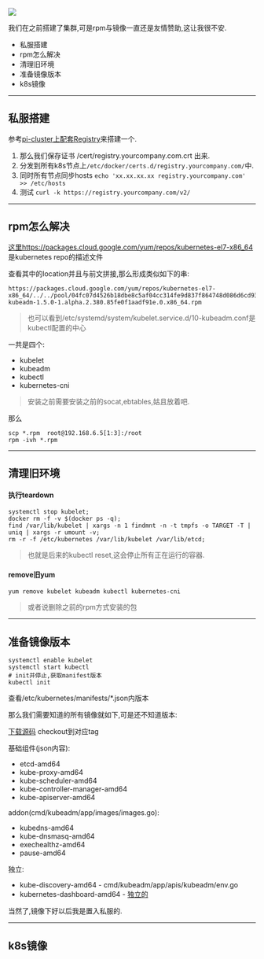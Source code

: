 ![](https://o4dyfn0ef.qnssl.com/image/2016-11-15-kube7-logo.png?imageView2/2/h/200) 

我们在之前搭建了集群,可是rpm与镜像一直还是友情赞助,这让我很不安. 

- 私服搭建
- rpm怎么解决
- 清理旧环境 
- 准备镜像版本 
- k8s镜像 
- - - - -- 

## 私服搭建 

参考[pi-cluster上配套Registry](http://www.slahser.com/2016/09/29/pi-cluster上配套Registry/)来搭建一个. 

1. 那么我们保存证书 /cert/registry.yourcompany.com.crt 出来. 
2. 分发到所有k8s节点上`/etc/docker/certs.d/registry.yourcompany.com/`中. 
3. 同时所有节点同步hosts `echo 'xx.xx.xx.xx registry.yourcompany.com' >> /etc/hosts`
4. 测试 `curl -k https://registry.yourcompany.com/v2/`

- - - - -- 

## rpm怎么解决 

[这里https://packages.cloud.google.com/yum/repos/kubernetes-el7-x86_64](https://packages.cloud.google.com/yum/repos/kubernetes-el7-x86_64/repodata/primary.xml)是kubernetes repo的描述文件

查看其中的location并且与前文拼接,那么形成类似如下的串: 

```shell
https://packages.cloud.google.com/yum/repos/kubernetes-el7-x86_64/../../pool/04fc07d4526b18dbe8c5af04cc314fe9d837f864748d086d6cd9382fe1028638-kubeadm-1.5.0-1.alpha.2.380.85fe0f1aadf91e.0.x86_64.rpm
``` 

> 也可以看到/etc/systemd/system/kubelet.service.d/10-kubeadm.conf是kubectl配置的中心

一共是四个: 

- kubelet
- kubeadm
- kubectl
- kubernetes-cni

> 安装之前需要安装之前的socat,ebtables,姑且放着吧. 

那么

```shell
scp *.rpm  root@192.168.6.5[1:3]:/root
rpm -ivh *.rpm
```

- - - - -- 

## 清理旧环境 

#### 执行teardown 

```shell
systemctl stop kubelet;
docker rm -f -v $(docker ps -q);
find /var/lib/kubelet | xargs -n 1 findmnt -n -t tmpfs -o TARGET -T | uniq | xargs -r umount -v;
rm -r -f /etc/kubernetes /var/lib/kubelet /var/lib/etcd;
```

> 也就是后来的kubectl reset,这会停止所有正在运行的容器. 

#### remove旧yum  

```
yum remove kubelet kubeadm kubectl kubernetes-cni
```

> 或者说删除之前的rpm方式安装的包 

- - - - -- 

## 准备镜像版本  

```
systemctl enable kubelet
systemctl start kubectl
# init并停止,获取manifest版本
kubectl init 
```

查看/etc/kubernetes/manifests/*.json内版本

那么我们需要知道的所有镜像就如下,可是还不知道版本:

[下载源码](https://github.com/kubernetes/kubernetes) checkout到对应tag

基础组件(json内容): 

- etcd-amd64
- kube-proxy-amd64
- kube-scheduler-amd64
- kube-controller-manager-amd64
- kube-apiserver-amd64

addon(cmd/kubeadm/app/images/images.go): 

- kubedns-amd64
- kube-dnsmasq-amd64
- exechealthz-amd64
- pause-amd64

独立: 

- kube-discovery-amd64 - cmd/kubeadm/app/apis/kubeadm/env.go
- kubernetes-dashboard-amd64 - [独立的](https://rawgit.com/kubernetes/dashboard/master/src/deploy/kubernetes-dashboard.yaml)

当然了,镜像下好以后我是置入私服的. 

- - - - -- 

## k8s镜像





